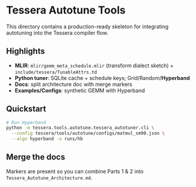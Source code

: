 
# Tessera Autotune Tools

This directory contains a production-ready skeleton for integrating autotuning into the Tessera compiler flow.

## Highlights
- **MLIR**: `mlir/gemm_meta_schedule.mlir` (transform dialect sketch) + `include/tessera/TunableAttrs.td`
- **Python tuner**: SQLite cache + schedule keys; Grid/Random/**Hyperband**
- **Docs**: split architecture doc with merge markers
- **Examples/Configs**: synthetic GEMM with Hyperband

## Quickstart
```bash
# Run Hyperband
python -m tessera.tools.autotune.tessera_autotuner.cli \
  --config tessera/tools/autotune/configs/matmul_sm90.json \
  --algo hyperband -o runs/hb
```

## Merge the docs
Markers are present so you can combine Parts 1 & 2 into `Tessera_Autotune_Architecture.md`.

